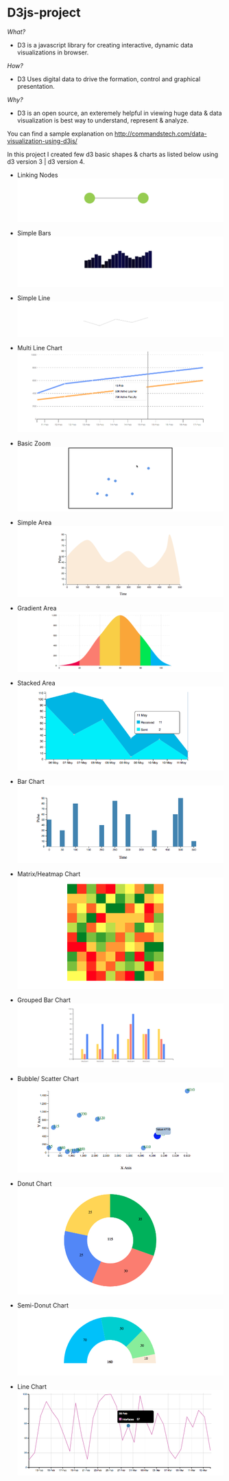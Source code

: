 # D3js-project
*What?*
* D3 is a javascript library for creating interactive, dynamic data visualizations in browser.

*How?*
* D3 Uses digital data to drive the formation, control and graphical presentation.

*Why?*
* D3 is an open source, an exteremely helpful in viewing huge data & data visualization is best way to understand, represent & analyze.

You can find a sample explanation on http://commandstech.com/data-visualization-using-d3js/ 

In this project I created few d3 basic shapes & charts as listed below using d3 version 3 | d3 version 4.

* Linking Nodes
![Linking Nodes](/chart-Images/link.png?raw=true "Linking Nodes")

* Simple Bars
![Simple Bars](/chart-Images/simple-bar.png?raw=true "Simple Bars")

* Simple Line
![Simple Line](/chart-Images/simple-line.png?raw=true "Simple Line")

* Multi Line Chart
![Simple Line](/chart-Images/multiline.png?raw=true "Simple Line")

* Basic Zoom 
![Zoom](/chart-Images/zoom-bubble.gif?raw=true "Basic Zoom")

* Simple Area
![Simple Area](/chart-Images/area.png?raw=true "Simple Area")

* Gradient Area
![Gradient Area](/chart-Images/gradient-area.png?raw=true "Gradient Area")

* Stacked Area
![Simple Area](/chart-Images/stacked-area.png?raw=true "Stacked Area")

* Bar Chart
![Bar Chart](/chart-Images/bar.png?raw=true "Bar Chart")


* Matrix/Heatmap Chart
![Bar Chart](/chart-Images/matrix.png?raw=true "Bar Chart")


* Grouped Bar Chart
![Bar Chart](/chart-Images/grouped-bar.png?raw=true "Bar Chart")

* Bubble/ Scatter Chart
![Scatter Chart](/chart-Images/bubble.png?raw=true "Bubble/ Scatter Chart")

* Donut Chart
![Donut Chart](/chart-Images/donut-chart.png?raw=true "Donut Chart")

* Semi-Donut Chart
![Semi-Donut Chart](/chart-Images/semi-donut.png?raw=true "Semi-Donut Chart")

* Line Chart
![Line Chart](/chart-Images/line-chart.png?raw=true "Line Chart")

